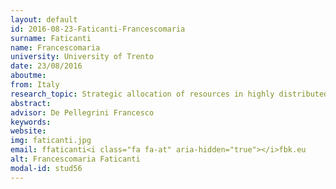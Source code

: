 ```yaml
---
layout: default 
id: 2016-08-23-Faticanti-Francescomaria
surname: Faticanti
name: Francescomaria
university: University of Trento
date: 23/08/2016
aboutme: 
from: Italy
research_topic: Strategic allocation of resources in highly distributed and heterogeneous computing and information systems under concurrency and multitenancy
abstract: 
advisor: De Pellegrini Francesco
keywords: 
website: 
img: faticanti.jpg
email: ffaticanti<i class="fa fa-at" aria-hidden="true"></i>fbk.eu
alt: Francescomaria Faticanti
modal-id: stud56
---
```

